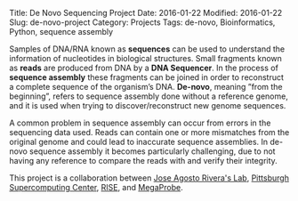 Title: De Novo Sequencing Project
Date: 2016-01-22
Modified: 2016-01-22
Slug: de-novo-project
Category: Projects
Tags: de-novo, Bioinformatics, Python, sequence assembly

Samples of DNA/RNA known as **sequences** can be used to understand
the information of nucleotides in biological structures. Small
fragments known as **reads** are produced from DNA by a **DNA
Sequencer**.  In the process of **sequence assembly** these fragments
can be joined in order to reconstruct a complete sequence of the
organism’s DNA. **De-novo**, meaning ”from the beginning”, refers to
sequence assembly done without a reference genome, and it is used when
trying to discover/reconstruct new genome sequences.

A common problem in sequence assembly can occur from errors in the
sequencing data used. Reads can contain one or more mismatches from
the original genome and could lead to inaccurate sequence
assemblies. In de-novo sequence assembly it becomes particularly
challenging, due to not having any reference to compare the reads with
and verify their integrity.

This project is a collaboration between
[Jose Agosto Rivera's Lab](https://www.researchgate.net/profile/Jose_Luis_Agosto),
[Pittsburgh Supercomputing Center](http://psc.edu/),
[RISE](http://brtcpr.com/rise/index.html), and
[MegaProbe]({filename}/pages/about.md).
